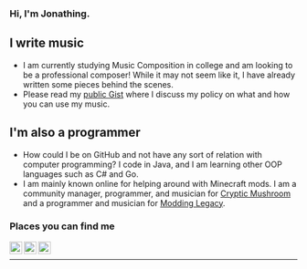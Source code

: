 ### Hi, I'm Jonathing.

## I write music

- I am currently studying Music Composition in college and am looking to be a professional composer! While it may not seem like it, I have already written some pieces behind the scenes.
- Please read my [public Gist](https://gist.github.com/dfdae37e09d969ea1d8b0166f10fa99e) where I discuss my policy on what and how you can use my music.

## I'm also a programmer

- How could I be on GitHub and not have any sort of relation with computer programming? I code in Java, and I am learning other OOP languages such as C# and Go.
- I am mainly known online for helping around with Minecraft mods. I am a community manager, programmer, and musician for [Cryptic Mushroom](https://crypticmushroom.com/) and a programmer and musician for [Modding Legacy](https://moddinglegacy.com/).

### Places you can find me

[<img align="left" alt="jonathing.me" width="22px" src="https://img.icons8.com/nolan/128/domain.png" />][website]
[<img align="left" alt="Jonathing on GitLab" width="22px" src="https://img.icons8.com/nolan/128/gitlab.png" />][gitlab]
[<img align="left" alt="The Jonathing YouTube Channel" width="22px" src="https://img.icons8.com/nolan/128/youtube-play.png" />][youtube]

<br />

---

[website]: https://jonathing.me
[gitlab]: https://gitlab.com/Jonathing
[youtube]: https://www.youtube.com/c/Jonathing
